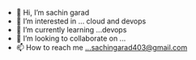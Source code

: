 - 👋 Hi, I’m  sachin garad
- 👀 I’m interested in ... cloud and devops
- 🌱 I’m currently learning ...devops
- 💞️ I’m looking to collaborate on ...
- 📫 How to reach me ...sachingarad403@gmail.com

<!---
Sachin636613/Sachin636613 is a ✨ special ✨ repository because its `README.md` (this file) appears on your GitHub profile.
You can click the Preview link to take a look at your changes.
--->
